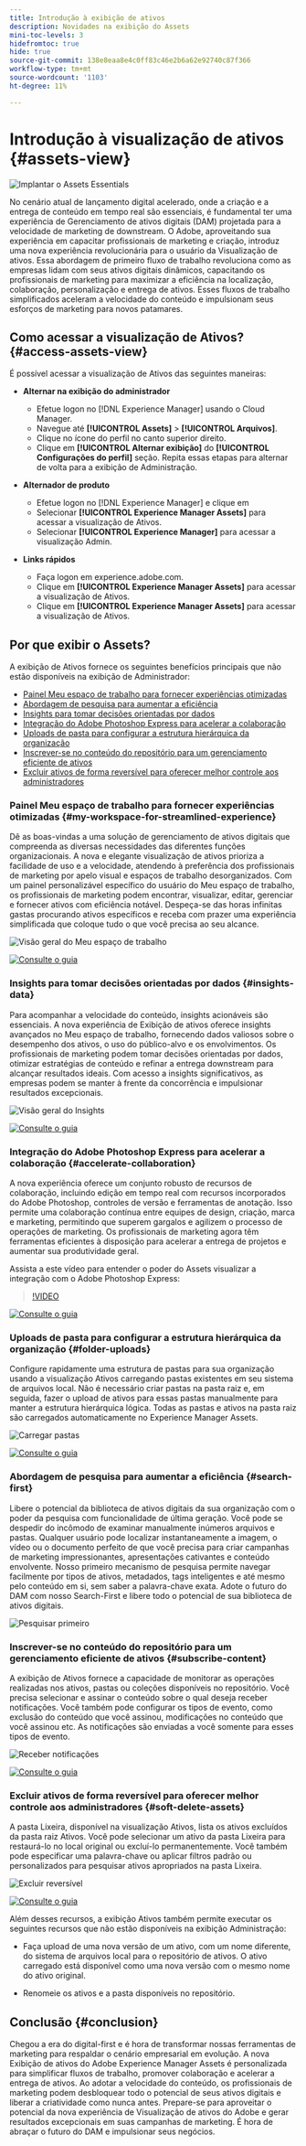 ```yaml
---
title: Introdução à exibição de ativos
description: Novidades na exibição do Assets
mini-toc-levels: 3
hidefromtoc: true
hide: true
source-git-commit: 138e8eaa8e4c0ff83c46e2b6a62e92740c87f366
workflow-type: tm+mt
source-wordcount: '1103'
ht-degree: 11%

---
```



# Introdução à visualização de ativos {#assets-view}

![Implantar o Assets Essentials](assets/banner-image.jpg)

No cenário atual de lançamento digital acelerado, onde a criação e a entrega de conteúdo em tempo real são essenciais, é fundamental ter uma experiência de Gerenciamento de ativos digitais (DAM) projetada para a velocidade de marketing de downstream. O Adobe, aproveitando sua experiência em capacitar profissionais de marketing e criação, introduz uma nova experiência revolucionária para o usuário da Visualização de ativos. Essa abordagem de primeiro fluxo de trabalho revoluciona como as empresas lidam com seus ativos digitais dinâmicos, capacitando os profissionais de marketing para maximizar a eficiência na localização, colaboração, personalização e entrega de ativos. Esses fluxos de trabalho simplificados aceleram a velocidade do conteúdo e impulsionam seus esforços de marketing para novos patamares.

## Como acessar a visualização de Ativos? {#access-assets-view}

É possível acessar a visualização de Ativos das seguintes maneiras:

* **Alternar na exibição do administrador**

   * Efetue logon no [!DNL Experience Manager] usando o Cloud Manager.
   * Navegue até **[!UICONTROL Assets]** > **[!UICONTROL Arquivos]**.
   * Clique no ícone do perfil no canto superior direito.
   * Clique em **[!UICONTROL Alternar exibição]** do **[!UICONTROL Configurações do perfil]** seção.
Repita essas etapas para alternar de volta para a exibição de Administração.

* **Alternador de produto**
   * Efetue logon no [!DNL Experience Manager] e clique em
   * Selecionar **[!UICONTROL Experience Manager Assets]** para acessar a visualização de Ativos.
   * Selecionar **[!UICONTROL Experience Manager]** para acessar a visualização Admin.

* **Links rápidos**
   * Faça logon em experience.adobe.com.
   * Clique em **[!UICONTROL Experience Manager Assets]** para acessar a visualização de Ativos.
   * Clique em **[!UICONTROL Experience Manager Assets]** para acessar a visualização de Ativos.

## Por que exibir o Assets?

A exibição de Ativos fornece os seguintes benefícios principais que não estão disponíveis na exibição de Administrador:

* [Painel Meu espaço de trabalho para fornecer experiências otimizadas](#my-workspace-for-streamlined-experience)
* [Abordagem de pesquisa para aumentar a eficiência](#search-first)
* [Insights para tomar decisões orientadas por dados](#insights-data)
* [Integração do Adobe Photoshop Express para acelerar a colaboração](#accelerate-collaboration)
* [Uploads de pasta para configurar a estrutura hierárquica da organização](#folder-uploads)
* [Inscrever-se no conteúdo do repositório para um gerenciamento eficiente de ativos](#subscribe-content)
* [Excluir ativos de forma reversível para oferecer melhor controle aos administradores](#soft-delete-assets)

### Painel Meu espaço de trabalho para fornecer experiências otimizadas {#my-workspace-for-streamlined-experience}

Dê as boas-vindas a uma solução de gerenciamento de ativos digitais que compreenda as diversas necessidades das diferentes funções organizacionais. A nova e elegante visualização de ativos prioriza a facilidade de uso e a velocidade, atendendo à preferência dos profissionais de marketing por apelo visual e espaços de trabalho desorganizados. Com um painel personalizável específico do usuário do Meu espaço de trabalho, os profissionais de marketing podem encontrar, visualizar, editar, gerenciar e fornecer ativos com eficiência notável. Despeça-se das horas infinitas gastas procurando ativos específicos e receba com prazer uma experiência simplificada que coloque tudo o que você precisa ao seu alcance.

![Visão geral do Meu espaço de trabalho](assets/my-workspace-demo.gif)

[![Consulte o guia](https://helpx.adobe.com/content/dam/help/en/marketing-cloud/how-to/digital-foundation/_jcr_content/main-pars/image_1250343773/see-the-guide-sm.png)](my-workspace.md)

### Insights para tomar decisões orientadas por dados {#insights-data}

Para acompanhar a velocidade do conteúdo, insights acionáveis são essenciais. A nova experiência de Exibição de ativos oferece insights avançados no Meu espaço de trabalho, fornecendo dados valiosos sobre o desempenho dos ativos, o uso do público-alvo e os envolvimentos. Os profissionais de marketing podem tomar decisões orientadas por dados, otimizar estratégias de conteúdo e refinar a entrega downstream para alcançar resultados ideais. Com acesso a insights significativos, as empresas podem se manter à frente da concorrência e impulsionar resultados excepcionais.

![Visão geral do Insights](assets/insights-overview.gif)

[![Consulte o guia](https://helpx.adobe.com/content/dam/help/en/marketing-cloud/how-to/digital-foundation/_jcr_content/main-pars/image_1250343773/see-the-guide-sm.png)](manage-reports.md#view-live-statistics)

### Integração do Adobe Photoshop Express para acelerar a colaboração {#accelerate-collaboration}

A nova experiência oferece um conjunto robusto de recursos de colaboração, incluindo edição em tempo real com recursos incorporados do Adobe Photoshop, controles de versão e ferramentas de anotação. Isso permite uma colaboração contínua entre equipes de design, criação, marca e marketing, permitindo que superem gargalos e agilizem o processo de operações de marketing. Os profissionais de marketing agora têm ferramentas eficientes à disposição para acelerar a entrega de projetos e aumentar sua produtividade geral.

Assista a este vídeo para entender o poder do Assets visualizar a integração com o Adobe Photoshop Express:

>[!VIDEO](https://video.tv.adobe.com/v/3420922)

[![Consulte o guia](https://helpx.adobe.com/content/dam/help/en/marketing-cloud/how-to/digital-foundation/_jcr_content/main-pars/image_1250343773/see-the-guide-sm.png)](edit-images.md)

### Uploads de pasta para configurar a estrutura hierárquica da organização {#folder-uploads}

Configure rapidamente uma estrutura de pastas para sua organização usando a visualização Ativos carregando pastas existentes em seu sistema de arquivos local. Não é necessário criar pastas na pasta raiz e, em seguida, fazer o upload de ativos para essas pastas manualmente para manter a estrutura hierárquica lógica. Todas as pastas e ativos na pasta raiz são carregados automaticamente no Experience Manager Assets.

![Carregar pastas](assets/folder-uploads.gif)

[![Consulte o guia](https://helpx.adobe.com/content/dam/help/en/marketing-cloud/how-to/digital-foundation/_jcr_content/main-pars/image_1250343773/see-the-guide-sm.png)](add-delete.md)

### Abordagem de pesquisa para aumentar a eficiência {#search-first}

Libere o potencial da biblioteca de ativos digitais da sua organização com o poder da pesquisa com funcionalidade de última geração. Você pode se despedir do incômodo de examinar manualmente inúmeros arquivos e pastas. Qualquer usuário pode localizar instantaneamente a imagem, o vídeo ou o documento perfeito de que você precisa para criar campanhas de marketing impressionantes, apresentações cativantes e conteúdo envolvente. Nosso primeiro mecanismo de pesquisa permite navegar facilmente por tipos de ativos, metadados, tags inteligentes e até mesmo pelo conteúdo em si, sem saber a palavra-chave exata. Adote o futuro do DAM com nosso Search-First e libere todo o potencial de sua biblioteca de ativos digitais.

![Pesquisar primeiro](assets/search-first.gif)

### Inscrever-se no conteúdo do repositório para um gerenciamento eficiente de ativos {#subscribe-content}

A exibição de Ativos fornece a capacidade de monitorar as operações realizadas nos ativos, pastas ou coleções disponíveis no repositório. Você precisa selecionar e assinar o conteúdo sobre o qual deseja receber notificações. Você também pode configurar os tipos de evento, como exclusão do conteúdo que você assinou, modificações no conteúdo que você assinou etc. As notificações são enviadas a você somente para esses tipos de evento.

![Receber notificações](assets/notifications.gif)

[![Consulte o guia](https://helpx.adobe.com/content/dam/help/en/marketing-cloud/how-to/digital-foundation/_jcr_content/main-pars/image_1250343773/see-the-guide-sm.png)](manage-notifications.md)

### Excluir ativos de forma reversível para oferecer melhor controle aos administradores {#soft-delete-assets}

A pasta Lixeira, disponível na visualização Ativos, lista os ativos excluídos da pasta raiz Ativos. Você pode selecionar um ativo da pasta Lixeira para restaurá-lo no local original ou excluí-lo permanentemente. Você também pode especificar uma palavra-chave ou aplicar filtros padrão ou personalizados para pesquisar ativos apropriados na pasta Lixeira.

![Excluir reversível](assets/soft-delete.gif)

[![Consulte o guia](https://helpx.adobe.com/content/dam/help/en/marketing-cloud/how-to/digital-foundation/_jcr_content/main-pars/image_1250343773/see-the-guide-sm.png)](navigate-view.md)

Além desses recursos, a exibição Ativos também permite executar os seguintes recursos que não estão disponíveis na exibição Administração:

* Faça upload de uma nova versão de um ativo, com um nome diferente, do sistema de arquivos local para o repositório de ativos. O ativo carregado está disponível como uma nova versão com o mesmo nome do ativo original.

* Renomeie os ativos e a pasta disponíveis no repositório.

## Conclusão {#conclusion}

Chegou a era do digital-first e é hora de transformar nossas ferramentas de marketing para respaldar o cenário empresarial em evolução. A nova Exibição de ativos do Adobe Experience Manager Assets é personalizada para simplificar fluxos de trabalho, promover colaboração e acelerar a entrega de ativos. Ao adotar a velocidade do conteúdo, os profissionais de marketing podem desbloquear todo o potencial de seus ativos digitais e liberar a criatividade como nunca antes. Prepare-se para aproveitar o potencial da nova experiência de Visualização de ativos do Adobe e gerar resultados excepcionais em suas campanhas de marketing. É hora de abraçar o futuro do DAM e impulsionar seus negócios.




